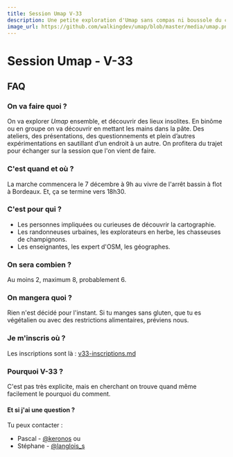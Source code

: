 ```yaml
---
title: Session Umap V-33
description: Une petite exploration d'Umap sans compas ni boussole du côté de Bordeaux.
image_url: https://github.com/walkingdev/umap/blob/master/media/umap.png?raw=true
---
```


# Session Umap - V-33

## FAQ

### On va faire quoi ?

On va explorer *Umap* ensemble, et découvrir des lieux insolites.
En binôme ou en groupe on va découvrir en mettant les mains dans la pâte. Des ateliers, des présentations, des questionnements et plein d’autres expérimentations en sautillant d’un endroit à  un autre.
On profitera du trajet pour échanger sur la session que l'on vient de faire.

### C'est quand et où ?

La marche commencera le 7 décembre à 9h au vivre de l'arrêt bassin à flot à Bordeaux.
Et, ça se termine vers 18h30.

### C'est pour qui ?

- Les personnes impliquées ou curieuses de découvrir la cartographie.
- Les randonneuses urbaines, les explorateurs en herbe, les chasseuses de champignons.
- Les enseignantes, les expert d'OSM, les géographes.

### On sera combien ?

Au moins 2, maximum 8, probablement 6.

### On mangera quoi ?

Rien n'est décidé pour l'instant. Si tu manges sans gluten, que tu es végétalien ou avec des restrictions alimentaires, préviens nous.

### Je m'inscris où ?

Les inscriptions sont là : [v33-inscriptions.md](https://github.com/walkingdev/umap/edit/master/v33-inscriptions.md)

### Pourquoi V-33 ?

C'est pas très explicite, mais en cherchant on trouve quand même facilement le pourquoi du comment.

#### Et si j'ai une question ?

Tu peux contacter :
- Pascal - [@keronos](http://twitter.com/keronos)
ou
- Stéphane - [@langlois_s](http://twitter.com/langlois_s)
